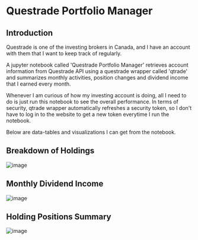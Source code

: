 # Questrade Portfolio Manager

## Introduction
Questrade is one of the investing brokers in Canada, and I have an account with them that I want to keep track of regularly. 

A jupyter notebook called 'Questrade Portfolio Manager' retrieves account information from Questrade API using a questrade wrapper called 'qtrade' and summarizes monthly activities, position changes and dividend income that I earned every month.

Whenever I am curious of how my investing account is doing, all I need to do is just run this notebook to see the overall performance. In terms of security, qtrade wrapper automatically refreshes a security token, so I don't have to log in to the website to get a new token everytime I run the notebook.

Below are data-tables and visualizations I can get from the notebook.

## Breakdown of Holdings
![image](https://user-images.githubusercontent.com/41933169/112911987-84be8400-90c4-11eb-94cf-b3c9836887f5.png)

## Monthly Dividend Income
![image](https://user-images.githubusercontent.com/41933169/112912007-90aa4600-90c4-11eb-9868-7e1939e89af2.png)

## Holding Positions Summary
![image](https://user-images.githubusercontent.com/41933169/112912042-a15abc00-90c4-11eb-8098-4c1e84b4b433.png)
